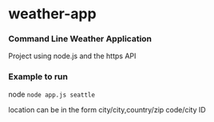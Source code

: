 # weather-app
<h3>Command Line Weather Application</h3>
<p>Project using node.js and the https API</p>
<h3>Example to run</h3>
node <file name> <location>
<code>node app.js seattle</code>
<br>
<p> location can be in the form city/city,country/zip code/city ID
